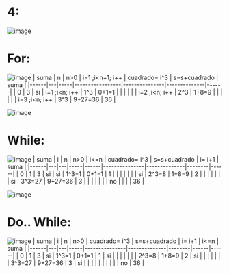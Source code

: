 # 4:
![image](https://github.com/Jpandurre/Ejercicios-sigma-/assets/145734894/415dcfbf-2fec-462d-99ac-5c1fdca04581)

# For:
![image](https://github.com/Jpandurre/Ejercicios-sigma-/assets/145734894/8919b263-fd07-4fde-84e6-c699e9d8ca01)
| suma | n | n>0 | i=1 ;i<n+1; i++ | cuadrado= i^3 | s=s+cuadrado | suma |
|------|---|-----|-----------------|---------------|--------------|------|
| 0    | 3 | si  | i=1 ;i<n; i++   | 1^3           | 0+1=1        |      |
|      |   |     | i=2 ;i<n; i++   | 2^3           | 1+8=9        |      |
|      |   |     | i=3 ;i<n; i++   | 3^3           | 9+27=36      | 36   |

![image](https://github.com/Jpandurre/Ejercicios-sigma-/assets/145734894/1a29d5f4-187e-487f-b51f-2cfbcb6178ea)

# While:
![image](https://github.com/Jpandurre/Ejercicios-sigma-/assets/145734894/ce51166d-22d4-4675-b76c-e5d7e6eb072c)
| suma | i | n | n>0 | i<=n | cuadrado= i^3 | s=s+cuadrado | i= i+1 | suma |
|------|---|---|-----|------|---------------|--------------|--------|------|
| 0    | 1 | 3 | si  | si   | 1^3=1         | 0+1=1        | 1      |      |
|      |   |   |     | si   | 2^3=8         | 1+8=9        | 2      |      |
|      |   |   |     | si   | 3^3=27        | 9+27=36      | 3      |      |
|      |   |   |     | no   |               |              |        | 36   |

![image](https://github.com/Jpandurre/Ejercicios-sigma-/assets/145734894/a23f23df-a3ae-4f66-ad76-6a68c0f453b1)

# Do.. While:
![image](https://github.com/Jpandurre/Ejercicios-sigma-/assets/145734894/ef70af7f-50f6-4c40-a34c-2b5466a4b6dc)
| suma | i | n | n>0 | cuadrado= i^3 | s=s+cuadrado | i= i+1 | i<=n | suma |
|------|---|---|-----|---------------|--------------|--------|------|------|
| 0    | 1 | 3 | si  | 1^3=1         | 0+1=1        | 1      | si   |      |
|      |   |   |     | 2^3=8         | 1+8=9        | 2      | si   |      |
|      |   |   |     | 3^3=27        | 9+27=36      | 3      | si   |      |
|      |   |   |     |               |              |        | no   | 36   |




